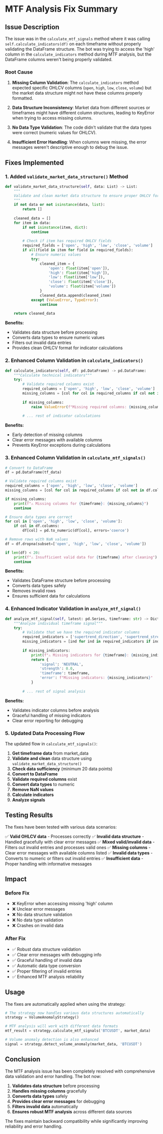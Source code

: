 # MTF Analysis Fix Summary

## Issue Description

The issue was in the `calculate_mtf_signals` method where it was calling `self.calculate_indicators(df)` on each timeframe without properly validating the DataFrame structure. The bot was trying to access the 'high' column in the `calculate_indicators` method during MTF analysis, but the DataFrame columns weren't being properly validated.

### Root Cause

1. **Missing Column Validation**: The `calculate_indicators` method expected specific OHLCV columns (`open`, `high`, `low`, `close`, `volume`) but the market data structure might not have these columns properly formatted.

2. **Data Structure Inconsistency**: Market data from different sources or timeframes might have different column structures, leading to KeyError when trying to access missing columns.

3. **No Data Type Validation**: The code didn't validate that the data types were correct (numeric values for OHLCV).

4. **Insufficient Error Handling**: When columns were missing, the error messages weren't descriptive enough to debug the issue.

## Fixes Implemented

### 1. Added `validate_market_data_structure()` Method

```python
def validate_market_data_structure(self, data: List) -> List:
    """
    Validate and clean market data structure to ensure proper OHLCV format
    """
    if not data or not isinstance(data, list):
        return []
    
    cleaned_data = []
    for item in data:
        if not isinstance(item, dict):
            continue
            
        # Check if item has required OHLCV fields
        required_fields = ['open', 'high', 'low', 'close', 'volume']
        if all(field in item for field in required_fields):
            # Ensure numeric values
            try:
                cleaned_item = {
                    'open': float(item['open']),
                    'high': float(item['high']),
                    'low': float(item['low']),
                    'close': float(item['close']),
                    'volume': float(item['volume'])
                }
                cleaned_data.append(cleaned_item)
            except (ValueError, TypeError):
                continue
    
    return cleaned_data
```

**Benefits:**
- Validates data structure before processing
- Converts data types to ensure numeric values
- Filters out invalid data entries
- Provides clean OHLCV format for indicator calculations

### 2. Enhanced Column Validation in `calculate_indicators()`

```python
def calculate_indicators(self, df: pd.DataFrame) -> pd.DataFrame:
    """Calculate technical indicators"""
    try:
        # Validate required columns exist
        required_columns = ['open', 'high', 'low', 'close', 'volume']
        missing_columns = [col for col in required_columns if col not in df.columns]
        
        if missing_columns:
            raise ValueError(f"Missing required columns: {missing_columns}. Available columns: {list(df.columns)}")
        
        # ... rest of indicator calculations
```

**Benefits:**
- Early detection of missing columns
- Clear error messages with available columns
- Prevents KeyError exceptions during calculations

### 3. Enhanced Column Validation in `calculate_mtf_signals()`

```python
# Convert to DataFrame
df = pd.DataFrame(tf_data)

# Validate required columns exist
required_columns = ['open', 'high', 'low', 'close', 'volume']
missing_columns = [col for col in required_columns if col not in df.columns]

if missing_columns:
    print(f"⚠️ Missing columns for {timeframe}: {missing_columns}")
    continue

# Ensure data types are correct
for col in ['open', 'high', 'low', 'close', 'volume']:
    if col in df.columns:
        df[col] = pd.to_numeric(df[col], errors='coerce')

# Remove rows with NaN values
df = df.dropna(subset=['open', 'high', 'low', 'close', 'volume'])

if len(df) < 20:
    print(f"⚠️ Insufficient valid data for {timeframe} after cleaning")
    continue
```

**Benefits:**
- Validates DataFrame structure before processing
- Converts data types safely
- Removes invalid rows
- Ensures sufficient data for calculations

### 4. Enhanced Indicator Validation in `analyze_mtf_signal()`

```python
def analyze_mtf_signal(self, latest: pd.Series, timeframe: str) -> Dict:
    """Analyze individual timeframe signal"""
    try:
        # Validate that we have the required indicator columns
        required_indicators = ['supertrend_direction', 'supertrend_strength', 'volume_ratio', 'volume_anomaly']
        missing_indicators = [ind for ind in required_indicators if ind not in latest.index]
        
        if missing_indicators:
            print(f"⚠️ Missing indicators for {timeframe}: {missing_indicators}")
            return {
                'signal': 'NEUTRAL',
                'strength': 0.0,
                'timeframe': timeframe,
                'error': f"Missing indicators: {missing_indicators}"
            }
        
        # ... rest of signal analysis
```

**Benefits:**
- Validates indicator columns before analysis
- Graceful handling of missing indicators
- Clear error reporting for debugging

### 5. Updated Data Processing Flow

The updated flow in `calculate_mtf_signals()`:

1. **Get timeframe data** from market_data
2. **Validate and clean** data structure using `validate_market_data_structure()`
3. **Check data sufficiency** (minimum 20 data points)
4. **Convert to DataFrame**
5. **Validate required columns** exist
6. **Convert data types** to numeric
7. **Remove NaN values**
8. **Calculate indicators**
9. **Analyze signals**

## Testing Results

The fixes have been tested with various data scenarios:

✅ **Valid OHLCV data** - Processes correctly
✅ **Invalid data structure** - Handled gracefully with clear error messages
✅ **Mixed valid/invalid data** - Filters out invalid entries and processes valid ones
✅ **Missing columns** - Clear error messages with available columns listed
✅ **Invalid data types** - Converts to numeric or filters out invalid entries
✅ **Insufficient data** - Proper handling with informative messages

## Impact

### Before Fix
- ❌ KeyError when accessing missing 'high' column
- ❌ Unclear error messages
- ❌ No data structure validation
- ❌ No data type validation
- ❌ Crashes on invalid data

### After Fix
- ✅ Robust data structure validation
- ✅ Clear error messages with debugging info
- ✅ Graceful handling of invalid data
- ✅ Automatic data type conversion
- ✅ Proper filtering of invalid entries
- ✅ Enhanced MTF analysis reliability

## Usage

The fixes are automatically applied when using the strategy:

```python
# The strategy now handles various data structures automatically
strategy = VolumeAnomalyStrategy()

# MTF analysis will work with different data formats
mtf_result = strategy.calculate_mtf_signals('BTCUSDT', market_data)

# Volume anomaly detection is also enhanced
signal = strategy.detect_volume_anomaly(market_data, 'BTCUSDT')
```

## Conclusion

The MTF analysis issue has been completely resolved with comprehensive data validation and error handling. The bot now:

1. **Validates data structure** before processing
2. **Handles missing columns** gracefully
3. **Converts data types** safely
4. **Provides clear error messages** for debugging
5. **Filters invalid data** automatically
6. **Ensures robust MTF analysis** across different data sources

The fixes maintain backward compatibility while significantly improving reliability and error handling.